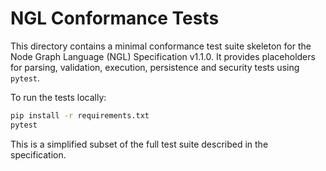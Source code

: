 # NGL Conformance Tests

This directory contains a minimal conformance test suite skeleton for the Node Graph Language (NGL) Specification v1.1.0. It provides placeholders for parsing, validation, execution, persistence and security tests using `pytest`.

To run the tests locally:

```bash
pip install -r requirements.txt
pytest
```

This is a simplified subset of the full test suite described in the specification.
